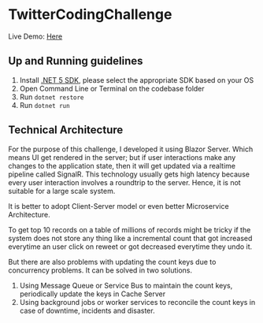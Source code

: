# TwitterCodingChallenge

Live Demo: [Here](https://twitter-elonmusk.azurewebsites.net/)

## Up and Running guidelines
1. Install [.NET 5 SDK](https://dotnet.microsoft.com/download/dotnet/5.0), please select the appropriate SDK based on your OS
2. Open Command Line or Terminal on the codebase folder
3. Run `dotnet restore`
4. Run `dotnet run`

## Technical Architecture
For the purpose of this challenge, I developed it using Blazor Server. Which means UI get rendered in the server; but if user interactions make any changes to the application state, then it will get updated via a realtime pipeline called SignalR. This technology usually gets high latency because every user interaction involves a roundtrip to the server. Hence, it is not suitable for a large scale system.

It is better to adopt Client-Server model or even better Microservice Architecture.

To get top 10 records on a table of millions of records might be tricky if the system does not store any thing like a incremental count that got increased everytime an user click on reweet or got decreased everytime they undo it.

But there are also problems with updating the count keys due to concurrency problems. It can be solved in two solutions.
1. Using Message Queue or Service Bus to maintain the count keys, periodically update the keys in Cache Server
2. Using background jobs or worker services to reconcile the count keys in case of downtime, incidents and disaster.

